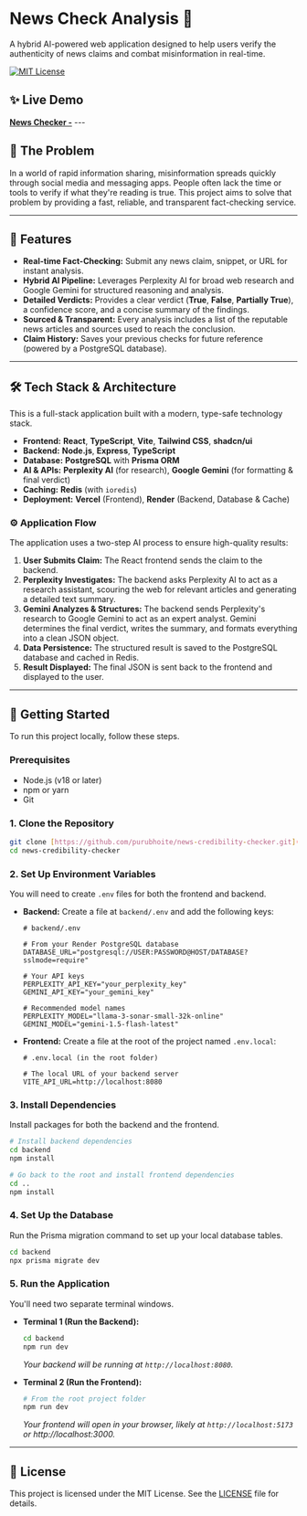 # News Check Analysis 📰

A hybrid AI-powered web application designed to help users verify the authenticity of news claims and combat misinformation in real-time.

[![MIT License](https://img.shields.io/badge/License-MIT-green.svg)](https://choosealicense.com/licenses/mit/)

## ✨ Live Demo

[**News Checker -**](https://news-credibility-checker.vercel.app) ---

## 🎯 The Problem

In a world of rapid information sharing, misinformation spreads quickly through social media and messaging apps. People often lack the time or tools to verify if what they're reading is true. This project aims to solve that problem by providing a fast, reliable, and transparent fact-checking service.

---

## 🚀 Features

* **Real-time Fact-Checking:** Submit any news claim, snippet, or URL for instant analysis.
* **Hybrid AI Pipeline:** Leverages Perplexity AI for broad web research and Google Gemini for structured reasoning and analysis.
* **Detailed Verdicts:** Provides a clear verdict (**True**, **False**, **Partially True**), a confidence score, and a concise summary of the findings.
* **Sourced & Transparent:** Every analysis includes a list of the reputable news articles and sources used to reach the conclusion.
* **Claim History:** Saves your previous checks for future reference (powered by a PostgreSQL database).

---

## 🛠️ Tech Stack & Architecture

This is a full-stack application built with a modern, type-safe technology stack.

* **Frontend:** **React**, **TypeScript**, **Vite**, **Tailwind CSS**, **shadcn/ui**
* **Backend:** **Node.js**, **Express**, **TypeScript**
* **Database:** **PostgreSQL** with **Prisma ORM**
* **AI & APIs:** **Perplexity AI** (for research), **Google Gemini** (for formatting & final verdict)
* **Caching:** **Redis** (with `ioredis`)
* **Deployment:** **Vercel** (Frontend), **Render** (Backend, Database & Cache)

### ⚙️ Application Flow

The application uses a two-step AI process to ensure high-quality results:

1.  **User Submits Claim:** The React frontend sends the claim to the backend.
2.  **Perplexity Investigates:** The backend asks Perplexity AI to act as a research assistant, scouring the web for relevant articles and generating a detailed text summary.
3.  **Gemini Analyzes & Structures:** The backend sends Perplexity's research to Google Gemini to act as an expert analyst. Gemini determines the final verdict, writes the summary, and formats everything into a clean JSON object.
4.  **Data Persistence:** The structured result is saved to the PostgreSQL database and cached in Redis.
5.  **Result Displayed:** The final JSON is sent back to the frontend and displayed to the user.

---

## 🏁 Getting Started

To run this project locally, follow these steps.

### Prerequisites

* Node.js (v18 or later)
* npm or yarn
* Git

### 1. Clone the Repository

```bash
git clone [https://github.com/purubhoite/news-credibility-checker.git](https://github.com/purubhoite/news-credibility-checker.git)
cd news-credibility-checker
```

### 2. Set Up Environment Variables

You will need to create `.env` files for both the frontend and backend.

* **Backend:** Create a file at `backend/.env` and add the following keys:

    ```env
    # backend/.env

    # From your Render PostgreSQL database
    DATABASE_URL="postgresql://USER:PASSWORD@HOST/DATABASE?sslmode=require"

    # Your API keys
    PERPLEXITY_API_KEY="your_perplexity_key"
    GEMINI_API_KEY="your_gemini_key"

    # Recommended model names
    PERPLEXITY_MODEL="llama-3-sonar-small-32k-online"
    GEMINI_MODEL="gemini-1.5-flash-latest"
    ```

* **Frontend:** Create a file at the root of the project named `.env.local`:

    ```env
    # .env.local (in the root folder)

    # The local URL of your backend server
    VITE_API_URL=http://localhost:8080
    ```

### 3. Install Dependencies

Install packages for both the backend and the frontend.

```bash
# Install backend dependencies
cd backend
npm install

# Go back to the root and install frontend dependencies
cd ..
npm install
```

### 4. Set Up the Database

Run the Prisma migration command to set up your local database tables.

```bash
cd backend
npx prisma migrate dev
```

### 5. Run the Application

You'll need two separate terminal windows.

* **Terminal 1 (Run the Backend):**

    ```bash
    cd backend
    npm run dev
    ```
    *Your backend will be running at `http://localhost:8080`.*

* **Terminal 2 (Run the Frontend):**

    ```bash
    # From the root project folder
    npm run dev
    ```
    *Your frontend will open in your browser, likely at `http://localhost:5173` or http://localhost:3000.*

---

## 📜 License

This project is licensed under the MIT License. See the [LICENSE](LICENSE.md) file for details.
